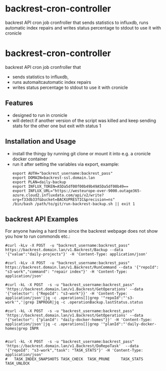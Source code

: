 # backrest-cron-controller
backrest API cron job cronfroller that sends statistics to influxdb, runs automatic index repairs and writes status percentage to stdout to use it with cronicle
# backrest-cron-controller
backrest API cron job cronfroller that 
  * sends statistics to influxdb, 
  * runs automaitcautomatic index repairs
  * writes status percentage to stdout to use it with cronicle

## Features

* designed to run in cronicle
* will detect if another version of the script was killed and keep sending stats for the other one but exit with status 1 



## Installation and Usage
 * install the thingy by running git clone or mount it into e.g. a cronicle docker container
 * run it after setting the variables via export, example:
   ```
   export AUTH="backrest_username:backrest_pass" 
   export DOMAIN=backrest-ssl.domain.lan
   export PLAN=daily-backup
   export INFLUX_TOKEN=A5Da5df00f00b49b49A5Da5df00b49==
   export INFLUX_URL="https://westeurope-over-9000.outage365-azure.cloud2.influxdata.com/api/v2/write?org=f33db33f&bucket=BACKUPRESTIC&precision=ns"
   /bin/bash /path/to/git/run-backrest-backup.sh || exit 1
    ```

## backrest API Examples 

For anyone having a hard time since the backrest webpage does not show you how to run commonds etc.:

```
#curl -kLv -X POST  -u "backrest_username:backrest_pass" https://backrest.domain.lan/v1.Backrest/Backup --data '{"value":"daily-projects"}' -H 'Content-Type: application/json'

#curl -kLv -X POST  -u "backrest_username:backrest_pass" https://backrest.domain.lan/v1.Backrest/RunCommand --data '{"repoId": "s3-work","command": "repair index"}' -H 'Content-Type: application/json'

#curl -kL -X POST  -s -u "backrest_username:backrest_pass" 'https://backrest.domain.lan/v1.Backrest/GetOperations' --data '{"selector": {"RepoId": "s3-work"}}' -H 'Content-Type: application/json'|jq -c .operations[]|grep '"repoId":"'s3-work'",'|grep INPROGR|jq -c .operationBackup.lastStatus.status

#curl -kL -X POST  -s -u "backrest_username:backrest_pass" 'https://backrest.domain.lan/v1.Backrest/GetOperations' --data '{"selector": {"planId": "daily-docker-homes"}}' -H 'Content-Type: application/json'|jq -c .operations[]|grep '"planId":"'daily-docker-homes|grep INPR


#curl -kL -X POST  -s -u "backrest_username:backrest_pass" 'https://backrest.domain.lan/v1.Backrest/DoRepoTask'  --data '{"repoId": "s3-work","task": "TASK_STATS"}' -H 'Content-Type: application/json'
#   TASK_INDEX_SNAPSHOTS TASK_CHECK  TASK_PRUNE     TASK_STATS     TASK_UNLOCK

```
